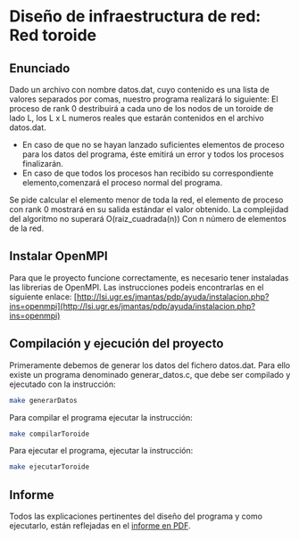 # Diseño de infraestructura de red: Red toroide

## Enunciado
Dado un archivo con nombre datos.dat, cuyo contenido es una lista de valores separados por comas, nuestro programa realizará lo siguiente:
El proceso de rank 0 destribuirá a cada uno de los nodos de un toroide de lado L, los L x L numeros reales que estarán contenidos en el archivo datos.dat. 

* En caso de que no se hayan lanzado suficientes elementos de proceso para los datos del programa, éste emitirá un error y todos los procesos finalizarán.
* En caso de que todos los procesos han recibido su correspondiente elemento,comenzará el proceso normal del programa.

Se pide calcular el elemento menor de toda la red, el elemento de proceso con rank 0 mostrará en su salida estándar el valor obtenido.
La complejidad del algoritmo no superará O(raiz_cuadrada(n)) Con n número de elementos de la red.

## Instalar OpenMPI
Para que le proyecto funcione correctamente, es necesario tener instaladas las librerias de OpenMPI. Las instrucciones podeis encontrarlas en el siguiente enlace: [http://lsi.ugr.es/jmantas/pdp/ayuda/instalacion.php?ins=openmpi](http://lsi.ugr.es/jmantas/pdp/ayuda/instalacion.php?ins=openmpi) 

## Compilación y ejecución del proyecto
Primeramente debemos de generar los datos del fichero datos.dat. Para ello existe un programa denominado generar_datos.c, que debe ser compilado y ejecutado con la instrucción:
```bash
make generarDatos
```

Para compilar el programa ejecutar la instrucción:
```bash
make compilarToroide
```
Para ejecutar el programa, ejecutar la instrucción:
```bash
make ejecutarToroide
```
## Informe
Todos las explicaciones pertinentes del diseño del programa y como ejecutarlo, están reflejadas en el [informe en PDF](https://github.com/critramo/DIR-RedToroide/blob/master/Informe.pdf).

